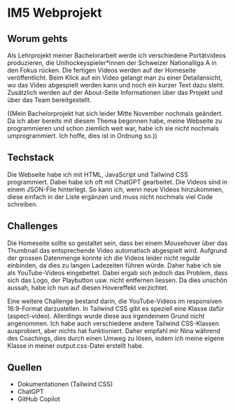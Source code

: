 # IM5 Webprojekt

## Worum gehts
Als Lehrprojekt meiner Bachelorarbeit werde ich verschiedene Portätvideos produzieren, die Unihockeyspieler*innen der Schweizer Nationalliga A in den Fokus rücken. Die fertigen Videos werden auf der Homeseite veröffentlicht. Beim Klick auf ein Video gelangt man zu einer Detailansicht, wo das Video abgespielt werden kann und noch ein kurzer Text dazu steht. Zusätzlich werden auf der About-Seite Informationen über das Projekt und über das Team bereitgestellt. 

((Mein Bachelorprojekt hat sich leider Mitte November nochmals geändert. Da ich aber bereits mit diesem Thema begonnen habe, meine Webseite zu programmieren und schon ziemlich weit war, habe ich sie nicht nochmals umprogrammiert. Ich hoffe, dies ist in Ordnung so.))

## Techstack
Die Webseite habe ich mit HTML, JavaScript und Tailwind CSS programmiert. Dabei habe ich oft mit ChatGPT gearbeitet. Die Videos sind in einem JSON-File hinterlegt. So kann ich, wenn neue Videos hinzukommen, diese einfach in der Liste ergänzen und muss nicht nochmals viel Code schreiben.


## Challenges
Die Homeseite sollte so gestaltet sein, dass bei einem Mousehover über das Thumbnail das entsprechende Video automatisch abgespielt wird. Aufgrund der grossen Datenmenge konnte ich die Videos leider nicht regulär einbinden, da dies zu langen Ladezeiten führen würde. Daher habe ich sie als YouTube-Videos eingebettet. Dabei ergab sich jedoch das Problem, dass sich das Logo, der Playbutton usw. nicht entfernen liessen. Da dies unschön aussah, habe ich nun auf diesen Hovereffekt verzichtet.

Eine weitere Challenge bestand darin, die YouTube-Videos im responsiven 16:9-Format darzustellen. In Tailwind CSS gibt es speziell eine Klasse dafür (aspect-video). Allerdings wurde diese aus irgendeinem Grund nicht angenommen. Ich habe auch verschiedene andere Tailwind CSS-Klassen ausprobiert, aber nichts hat funktioniert. Daher empfahl mir Nina während des Coachings, dies durch einen Umweg zu lösen, indem ich meine eigene Klasse in meiner output.css-Datei erstellt habe.

## Quellen
- Dokumentationen (Tailwind CSS)
- ChatGPT
- GitHub Copilot 